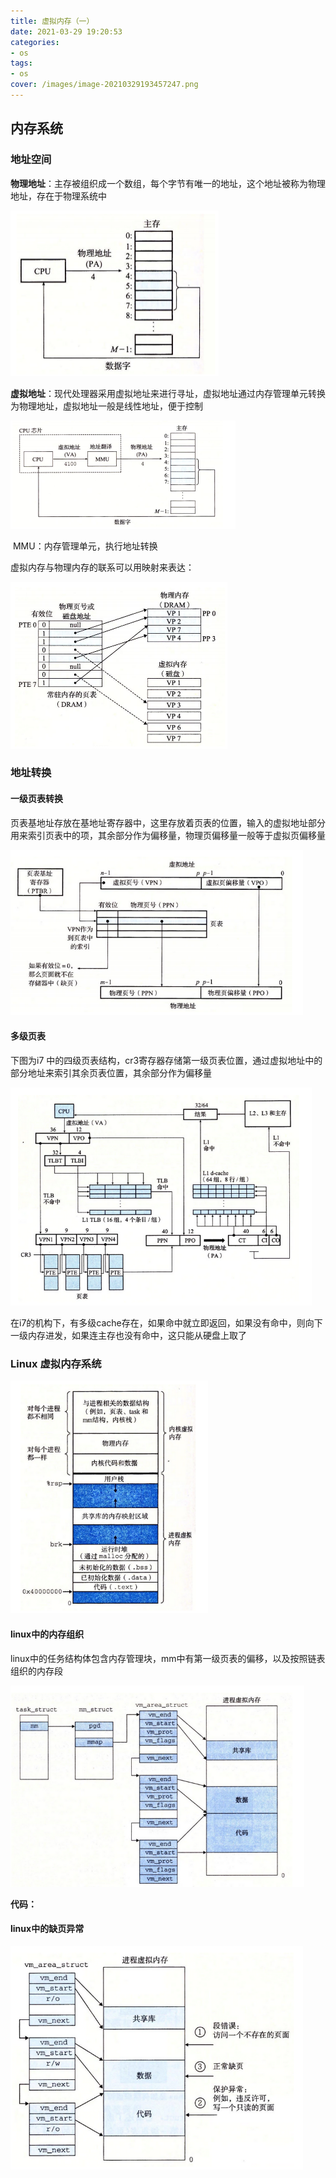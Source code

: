 ```yaml
---
title: 虚拟内存（一）
date: 2021-03-29 19:20:53
categories:
- os
tags:
- os
cover: /images/image-20210329193457247.png
---
```


## 内存系统

### 地址空间

**物理地址**：主存被组织成一个数组，每个字节有唯一的地址，这个地址被称为物理地址，存在于物理系统中

<img src="/images/image-20210329192310898.png" alt="物理地址" style="zoom:50%;" />

**虚拟地址**：现代处理器采用虚拟地址来进行寻址，虚拟地址通过内存管理单元转换为物理地址，虚拟地址一般是线性地址，便于控制

<img src="/images/image-20210329192458247.png" alt="虚拟地址架构" style="zoom:50%;" />

​	MMU：内存管理单元，执行地址转换

虚拟内存与物理内存的联系可以用映射来表达：

<img src="/images/image-20210329194116858.png" alt="虚拟地址映射" style="zoom:50%;" />

### 地址转换

#### 一级页表转换

页表基地址存放在基地址寄存器中，这里存放着页表的位置，输入的虚拟地址部分用来索引页表中的项，其余部分作为偏移量，物理页偏移量一般等于虚拟页偏移量

<img src="/images/image-20210329193054271.png" alt="使用一级页表" style="zoom:67%;" />

#### 多级页表

下图为i7 中的四级页表结构，cr3寄存器存储第一级页表位置，通过虚拟地址中的部分地址来索引其余页表位置，其余部分作为偏移量

<img src="/images/image-20210329193457247.png" alt="corei7中的内存体系" style="zoom:67%;" />

在i7的机构下，有多级cache存在，如果命中就立即返回，如果没有命中，则向下一级内存进发，如果连主存也没有命中，这只能从硬盘上取了

### Linux 虚拟内存系统

<img src="/images/image-20210329194402130.png" alt="image-20210329194402130" style="zoom: 67%;" />

#### linux中的内存组织

linux中的任务结构体包含内存管理块，mm中有第一级页表的偏移，以及按照链表组织的内存段

<img src="/images/image-20210329194714152.png" alt="linux 内存组织" style="zoom:67%;" />

**代码：**

#### linux中的缺页异常

<img src="/images/image-20210329194844391.png" alt="缺页异常处理" style="zoom: 67%;" />
